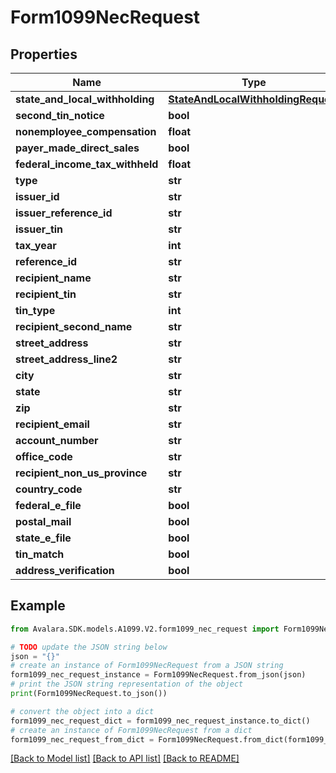 # Form1099NecRequest


## Properties

Name | Type | Description | Notes
------------ | ------------- | ------------- | -------------
**state_and_local_withholding** | [**StateAndLocalWithholdingRequest**](StateAndLocalWithholdingRequest.md) |  | [optional] 
**second_tin_notice** | **bool** |  | [optional] 
**nonemployee_compensation** | **float** |  | [optional] 
**payer_made_direct_sales** | **bool** |  | [optional] 
**federal_income_tax_withheld** | **float** |  | [optional] 
**type** | **str** |  | [optional] 
**issuer_id** | **str** |  | [optional] 
**issuer_reference_id** | **str** |  | [optional] 
**issuer_tin** | **str** |  | [optional] 
**tax_year** | **int** |  | [optional] 
**reference_id** | **str** |  | [optional] 
**recipient_name** | **str** |  | [optional] 
**recipient_tin** | **str** |  | [optional] 
**tin_type** | **int** |  | [optional] 
**recipient_second_name** | **str** |  | [optional] 
**street_address** | **str** |  | [optional] 
**street_address_line2** | **str** |  | [optional] 
**city** | **str** |  | [optional] 
**state** | **str** |  | [optional] 
**zip** | **str** |  | [optional] 
**recipient_email** | **str** |  | [optional] 
**account_number** | **str** |  | [optional] 
**office_code** | **str** |  | [optional] 
**recipient_non_us_province** | **str** |  | [optional] 
**country_code** | **str** |  | [optional] 
**federal_e_file** | **bool** |  | [optional] 
**postal_mail** | **bool** |  | [optional] 
**state_e_file** | **bool** |  | [optional] 
**tin_match** | **bool** |  | [optional] 
**address_verification** | **bool** |  | [optional] 

## Example

```python
from Avalara.SDK.models.A1099.V2.form1099_nec_request import Form1099NecRequest

# TODO update the JSON string below
json = "{}"
# create an instance of Form1099NecRequest from a JSON string
form1099_nec_request_instance = Form1099NecRequest.from_json(json)
# print the JSON string representation of the object
print(Form1099NecRequest.to_json())

# convert the object into a dict
form1099_nec_request_dict = form1099_nec_request_instance.to_dict()
# create an instance of Form1099NecRequest from a dict
form1099_nec_request_from_dict = Form1099NecRequest.from_dict(form1099_nec_request_dict)
```
[[Back to Model list]](../README.md#documentation-for-models) [[Back to API list]](../README.md#documentation-for-api-endpoints) [[Back to README]](../README.md)


